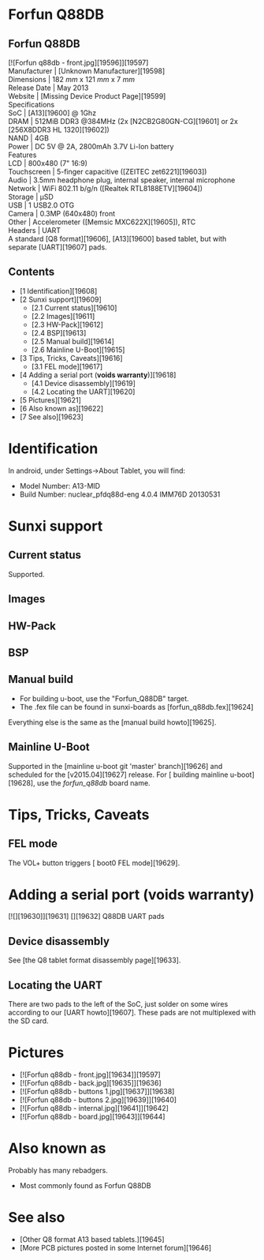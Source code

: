 # Forfun Q88DB
Forfun Q88DB  
---  
[![Forfun q88db - front.jpg][19596]][19597]  
Manufacturer |  [Unknown Manufacturer][19598]  
Dimensions |  182 _mm_ x 121 _mm_ x 7 _mm_  
Release Date |  May 2013   
Website |  [Missing Device Product Page][19599]  
Specifications   
SoC |  [A13][19600] @ 1Ghz   
DRAM |  512MiB DDR3 @384MHz (2x [N2CB2G80GN-CG][19601] or 2x [256X8DDR3 HL 1320][19602])   
NAND |  4GB   
Power |  DC 5V @ 2A, 2800mAh 3.7V Li-Ion battery   
Features   
LCD |  800x480 (7" 16:9)   
Touchscreen |  5-finger capacitive ([ZEITEC zet6221][19603])   
Audio |  3.5mm headphone plug, internal speaker, internal microphone   
Network |  WiFi 802.11 b/g/n ([Realtek RTL8188ETV][19604])   
Storage |  µSD   
USB |  1 USB2.0 OTG   
Camera |  0.3MP (640x480) front   
Other |  Accelerometer ([Memsic MXC622X][19605]), RTC   
Headers |  UART   
A standard [Q8 format][19606], [A13][19600] based tablet, but with separate [UART][19607] pads. 
## Contents
  * [1 Identification][19608]
  * [2 Sunxi support][19609]
    * [2.1 Current status][19610]
    * [2.2 Images][19611]
    * [2.3 HW-Pack][19612]
    * [2.4 BSP][19613]
    * [2.5 Manual build][19614]
    * [2.6 Mainline U-Boot][19615]
  * [3 Tips, Tricks, Caveats][19616]
    * [3.1 FEL mode][19617]
  * [4 Adding a serial port (**voids warranty**)][19618]
    * [4.1 Device disassembly][19619]
    * [4.2 Locating the UART][19620]
  * [5 Pictures][19621]
  * [6 Also known as][19622]
  * [7 See also][19623]

# Identification
In android, under Settings->About Tablet, you will find: 
  * Model Number: A13-MID
  * Build Number: nuclear_pfdq88d-eng 4.0.4 IMM76D 20130531

# Sunxi support
## Current status
Supported. 
## Images
## HW-Pack
## BSP
## Manual build
  * For building u-boot, use the "Forfun_Q88DB" target.
  * The .fex file can be found in sunxi-boards as [forfun_q88db.fex][19624]

Everything else is the same as the [manual build howto][19625]. 
## Mainline U-Boot
Supported in the [mainline u-boot git 'master' branch][19626] and scheduled for the [v2015.04][19627] release. 
For [ building mainline u-boot][19628], use the _forfun_q88db_ board name. 
# Tips, Tricks, Caveats
## FEL mode
The VOL+ button triggers [ boot0 FEL mode][19629]. 
# Adding a serial port (**voids warranty**)
[![][19630]][19631]
[][19632]
Q88DB UART pads
## Device disassembly
See [the Q8 tablet format disassembly page][19633]. 
## Locating the UART
There are two pads to the left of the SoC, just solder on some wires according to our [UART howto][19607]. These pads are not multiplexed with the SD card. 
# Pictures
  * [![Forfun q88db - front.jpg][19634]][19597]
  * [![Forfun q88db - back.jpg][19635]][19636]
  * [![Forfun q88db - buttons 1.jpg][19637]][19638]
  * [![Forfun q88db - buttons 2.jpg][19639]][19640]
  * [![Forfun q88db - internal.jpg][19641]][19642]
  * [![Forfun q88db - board.jpg][19643]][19644]

# Also known as
Probably has many rebadgers. 
  * Most commonly found as Forfun Q88DB

# See also
  * [Other Q8 format A13 based tablets.][19645]
  * [More PCB pictures posted in some Internet forum][19646]
